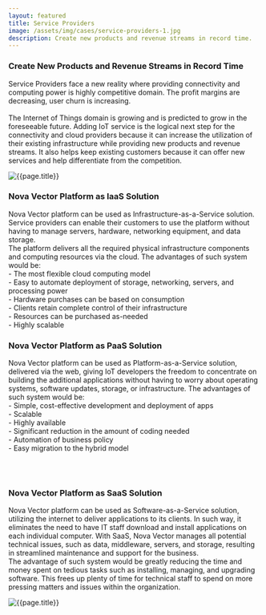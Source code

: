 ```yaml
---
layout: featured
title: Service Providers
image: /assets/img/cases/service-providers-1.jpg
description: Create new products and revenue streams in record time.
---
```


<div class="row">
    <div class="col-md-12">
        <div class="service-details mb-40">
            <h3>Create New Products and Revenue Streams in Record Time</h3>
            <p>
            Service Providers face a new reality where providing connectivity and computing power is highly competitive domain. The profit margins are decreasing, user churn is increasing.
            <br><br>
            The Internet of Things domain is growing and is predicted to grow in the foreseeable future. Adding IoT service is the logical next step for the connectivity and cloud providers because it can increase the utilization of their existing infrastructure while providing new products and revenue streams. It also helps keep existing customers because it can offer new services and help differentiate from the competition.
            </p>
        </div>
    </div>
</div>
<div class="row">
    <div class="col-xl-6 col-lg-12">
        <div class="s-details-img mb-30">
            <img src="{{site.baseurl}}/assets/img/cases/providers/providers-platform.jpg" alt="{{page.title}}">
        </div>
    </div>
    <div class="col-xl-6 col-lg-12">
        <div class="service-details mb-40">
            <h3>Nova Vector Platform as IaaS Solution</h3>
            <p>
                Nova Vector platform can be used as Infrastructure-as-a-Service solution. Service providers can enable their customers to use the platform without having to manage servers, hardware, networking equipment, and data storage. 
                <br>
                The platform delivers all the required physical infrastructure components and computing resources via the cloud.
                The advantages of such system would be:
                <br>- The most flexible cloud computing model
                <br>- Easy to automate deployment of storage, networking, servers, and processing power
                <br>- Hardware purchases can be based on consumption
                <br>- Clients retain complete control of their infrastructure
                <br>- Resources can be purchased as-needed
                <br>- Highly scalable
                </p>
        </div>
    </div>
</div>

<div class="row">
    <div class="col-xl-6 col-lg-12">
        <div class="service-details mb-40">
            <h3>Nova Vector Platform as PaaS Solution</h3>
            <p>
                Nova Vector platform can be used as Platform-as-a-Service solution, delivered via the web, giving IoT developers the freedom to concentrate on building the additional applications without having to worry about operating systems, software updates, storage, or infrastructure.
                        The advantages of such system would be:
                        <br>- Simple, cost-effective development and deployment of apps
                        <br>- Scalable
                        <br>- Highly available
                        <br>- Significant reduction in the amount of coding needed
                        <br>- Automation of business policy
                        <br>- Easy migration to the hybrid model
            </p>
            <br><br>
            <h3>Nova Vector Platform as SaaS Solution</h3>
            <p>
                Nova Vector platform can be used as Software-as-a-Service solution, utilizing the internet to deliver applications to its clients. In such way, it eliminates the need to have IT staff download and install applications on each individual computer. With SaaS, Nova Vector manages all potential technical issues, such as data, middleware, servers, and storage, resulting in streamlined maintenance and support for the business.
                <br>
                The advantage of such system would be greatly reducing the time and money spent on tedious tasks such as installing, managing, and upgrading software. This frees up plenty of time for technical staff to spend on more pressing matters and issues within the organization.
            </p>
        </div>
    </div>
    <div class="col-xl-6 col-lg-12">
        <div class="s-details-img mb-30">
            <img src="{{site.baseurl}}/assets/img/cases/providers/providers-edge-thing.jpg" alt="{{page.title}}">
        </div>
    </div>
</div>
